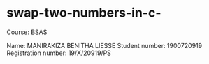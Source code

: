 # swap-two-numbers-in-c-

Course: BSAS

Name: MANIRAKIZA BENITHA LIESSE
Student number: 1900720919
Registration number: 19/X/20919/PS
